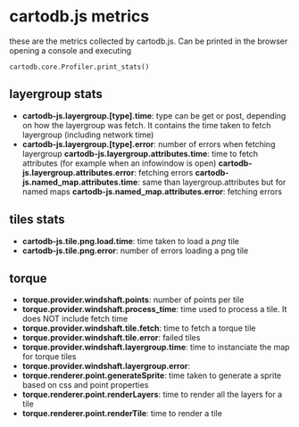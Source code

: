 # cartodb.js metrics

these are the metrics collected by cartodb.js. Can be printed in the browser opening a console and
executing
```
cartodb.core.Profiler.print_stats()
```

## layergroup stats
- **cartodb-js.layergroup.[type].time**: type can be get or post, depending on how the layergroup was fetch. It contains the time taken to fetch layergroup (including network time)
- **cartodb-js.layergroup.[type].error**: number of errors when fetching layergroup
  **cartodb-js.layergroup.attributes.time**: time to fetch attributes (for example when an
  infowindow is open)
  **cartodb-js.layergroup.attributes.error**: fetching errors
  **cartodb-js.named_map.attributes.time**: same than layergroup.attributes but for named maps
  **cartodb-js.named_map.attributes.error**: fetching errors

## tiles stats
- **cartodb-js.tile.png.load.time**: time taken to load a *png* tile
- **cartodb-js.tile.png.error**: number of errors loading a png tile


## torque

- **torque.provider.windshaft.points**: number of points per tile
- **torque.provider.windshaft.process_time**: time used to process a tile. It does NOT include fetch
  time
- **torque.provider.windshaft.tile.fetch**: time to fetch a torque tile
- **torque.provider.windshaft.tile.error**: failed tiles
- **torque.provider.windshaft.layergroup.time**: time to instanciate the map for torque tiles
- **torque.provider.windshaft.layergroup.error**: 
- **torque.renderer.point.generateSprite**: time taken to generate a sprite based on css and point
  properties
- **torque.renderer.point.renderLayers**: time to render all the layers for a tile
- **torque.renderer.point.renderTile**: time to render a tile


